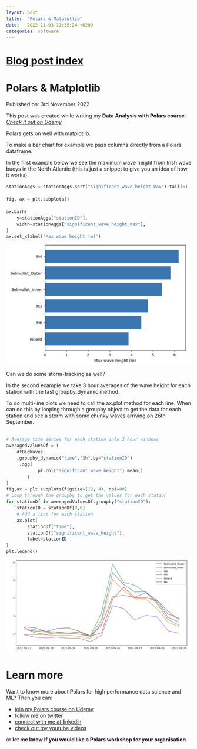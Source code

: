 ```yaml
---
layout: post
title:  "Polars & Matplotlib"
date:   2022-11-03 11:35:24 +0200
categories: software
---
```

# [Blog post index](/blog/blog_index.html)

# Polars & Matplotlib
Published on: 3rd November 2022

This post was created while writing my **Data Analysis with Polars course**. 
[*Check it out on Udemy*](https://www.udemy.com/course/data-analysis-with-polars/?referralCode=A29DCDA40D369080C05A)

Polars gets on well with matplotlib.

To make a bar chart for example we pass columns directly from a Polars dataframe.

In the first example below we see the maximum wave height from Irish wave buoys in the North Atlantic (this is just a snippet to give you an idea of how it works).
```python
stationAggs = stationAggs.sort("significant_wave_height_max").tail(6)

fig, ax = plt.subplots()

ax.barh(
    y=stationAggs["stationID"],
    width=stationAggs["significant_wave_height_max"],
)
ax.set_xlabel('Max wave height (m)')
```
![Maximum wave height at Irish wave buoys](/img/matplotlib_max_wave_height.png)


Can we do some storm-tracking as well?

In the second example we take 3 hour averages of the wave height for each station with the fast groupby_dynamic method.

To do multi-line plots we need to call the ax.plot method for each line. When can do this by looping through a groupby object to get the data for each station and see a storm with some chunky waves arriving on 26th September.
```python

# Average time series for each station into 3 hour windows
averagedValuesDf = (
    dfBigWaves
    .groupby_dynamic("time","3h",by="stationID")
     .agg(
            pl.col("significant_wave_height").mean()
        )
)
fig,ax = plt.subplots(figsize=(12, 4), dpi=80)
# Loop through the groupby to get the values for each station
for stationDf in averagedValuesDf.groupby("stationID"):
    stationID = stationDf[0,0]
    # Add a line for each station
    ax.plot(
        stationDf["time"],
        stationDf["significant_wave_height"],
        label=stationID
)
plt.legend()
```
![Time series of wave height at Irish wave buoys](/img/matplotlib_wave_time_series.png)


# Learn more
Want to know more about Polars for high performance data science and ML? Then you can:
- [join my Polars course on Udemy](https://www.udemy.com/course/data-analysis-with-polars/?referralCode=A29DCDA40D369080C05A) 
- [follow me on twitter](https://twitter.com/braaannigan)
- [connect with me at linkedin](https://www.linkedin.com/in/liam-brannigan-9080b214a/)
- [check out my youtube videos](https://www.youtube.com/watch?v=nGritAo-71o)

or **let me know if you would like a Polars workshop for your organisation**.